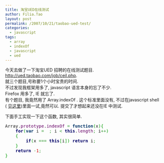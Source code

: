 ```yaml
---
title: 淘宝UED在线测试
author: Filia.Tao
layout: post
permalink: /2007/10/21/taobao-ued-test/
categories:
  - javascript
tags:
  - array
  - indexOf
  - javascript
  - ued
---
```

今天去做了一下淘宝UED 招聘的在线测试题目. http://ued.taobao.com/job/ceil.php.  
就三个题目,号称要1个小时宝贵的时间.  
不过发现我框架用多了, javascript 语言本身的忘了不少.  
Firefox 用多了, IE 就忘了.  
有个题目, 我竟然用了 Array.indexOf . 这个标准里面没有, 不过在javascript shell ( <a href="http://www.squarefree.com/bookmarklets/webdevel.html" target="_blank">见这里</a>)里面一试,竟然可以. 提交了才想起来还没在IE 中测试.

下面手工实现一下这个函数, 其实很简单.

<div class="wp_syntax">
  <div class="code">
    <pre class="javascript" style="font-family:monospace;">Array.<span style="color: #660066;">prototype</span>.<span style="color: #660066;">indexOf</span> <span style="color: #339933;">=</span> <span style="color: #003366; font-weight: bold;">function</span><span style="color: #009900;">&#40;</span>x<span style="color: #009900;">&#41;</span><span style="color: #009900;">&#123;</span>
    <span style="color: #000066; font-weight: bold;">for</span><span style="color: #009900;">&#40;</span><span style="color: #003366; font-weight: bold;">var</span> i <span style="color: #339933;">=</span> <span style="color: #CC0000;"></span> <span style="color: #339933;">;</span> i <span style="color: #339933;">&lt;</span> <span style="color: #000066; font-weight: bold;">this</span>.<span style="color: #660066;">length</span><span style="color: #339933;">;</span> i<span style="color: #339933;">++</span><span style="color: #009900;">&#41;</span>
    <span style="color: #009900;">&#123;</span>
        <span style="color: #000066; font-weight: bold;">if</span><span style="color: #009900;">&#40;</span>x <span style="color: #339933;">===</span> <span style="color: #000066; font-weight: bold;">this</span><span style="color: #009900;">&#91;</span>i<span style="color: #009900;">&#93;</span><span style="color: #009900;">&#41;</span> <span style="color: #000066; font-weight: bold;">return</span> i<span style="color: #339933;">;</span>
    <span style="color: #009900;">&#125;</span>
    <span style="color: #000066; font-weight: bold;">return</span> <span style="color: #339933;">-</span><span style="color: #CC0000;">1</span><span style="color: #339933;">;</span>
<span style="color: #009900;">&#125;</span></pre>
  </div>
</div>
